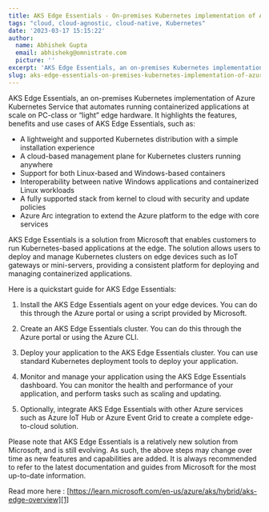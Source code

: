 ```yaml
---
title: AKS Edge Essentials - On-premises Kubernetes implementation of Azure Kubernetes Service
tags: "cloud, cloud-agnostic, cloud-native, Kubernetes"
date: '2023-03-17 15:15:22'
author:
  name: Abhishek Gupta
  email: abhishekg@omnistrate.com
  picture: ''
excerpt: 'AKS Edge Essentials, an on-premises Kubernetes implementation of Azure Kubernetes Service that automates running containerized applications at scale on PC-class or “light” edge hardware.'
slug: aks-edge-essentials-on-premises-kubernetes-implementation-of-azure-kubernetes-service
---
```


AKS Edge Essentials, an on-premises Kubernetes implementation of Azure Kubernetes Service that automates running containerized applications at scale on PC-class or “light” edge hardware. It highlights the features, benefits and use cases of AKS Edge Essentials, such as:

 - A lightweight and supported Kubernetes distribution with a simple installation experience 
 - A cloud-based management plane for Kubernetes clusters running anywhere 
 - Support for both Linux-based and Windows-based containers 
 - Interoperability between native Windows applications and containerized Linux workloads 
 - A fully supported stack from kernel to cloud with security and update policies 
 - Azure Arc integration to extend the Azure platform to the edge with core services

AKS Edge Essentials is a solution from Microsoft that enables customers to run Kubernetes-based applications at the edge. The solution allows users to deploy and manage Kubernetes clusters on edge devices such as IoT gateways or mini-servers, providing a consistent platform for deploying and managing containerized applications.

Here is a quickstart guide for AKS Edge Essentials:

1. Install the AKS Edge Essentials agent on your edge devices. You can do this through the Azure portal or using a script provided by Microsoft.

2. Create an AKS Edge Essentials cluster. You can do this through the Azure portal or using the Azure CLI.

3. Deploy your application to the AKS Edge Essentials cluster. You can use standard Kubernetes deployment tools to deploy your application.

4. Monitor and manage your application using the AKS Edge Essentials dashboard. You can monitor the health and performance of your application, and perform tasks such as scaling and updating.

5. Optionally, integrate AKS Edge Essentials with other Azure services such as Azure IoT Hub or Azure Event Grid to create a complete edge-to-cloud solution.

Please note that AKS Edge Essentials is a relatively new solution from Microsoft, and is still evolving. As such, the above steps may change over time as new features and capabilities are added. It is always recommended to refer to the latest documentation and guides from Microsoft for the most up-to-date information.

Read more here : [https://learn.microsoft.com/en-us/azure/aks/hybrid/aks-edge-overview][1] 


  [1]: https://learn.microsoft.com/en-us/azure/aks/hybrid/aks-edge-overview
